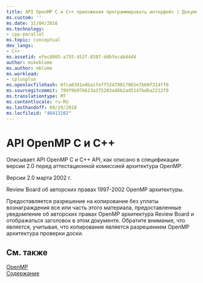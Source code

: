 ```yaml
---
title: API OpenMP C и C++ приложения программировать интерфейс | Документация Майкрософт
ms.custom: ''
ms.date: 11/04/2016
ms.technology:
- cpp-parallel
ms.topic: conceptual
dev_langs:
- C++
ms.assetid: efec8865-a755-452f-838f-ddbfecab44d4
author: mikeblome
ms.author: mblome
ms.workload:
- cplusplus
ms.openlocfilehash: 0fca0391e4ba1feff52479017065e7b60f314ff0
ms.sourcegitcommit: 799f9b976623a375203ad8b2ad5147bd6a2212f0
ms.translationtype: MT
ms.contentlocale: ru-RU
ms.lasthandoff: 09/19/2018
ms.locfileid: "46413102"
---
```

# <a name="openmp-c-and-c-application-program-interface"></a>API OpenMP C и C++

Описывает API OpenMP C и C++ API, как описано в спецификации версии 2.0 перед аттестационной комиссией архитектура OpenMP.

Версии 2.0 марта 2002 г.

Review Board об авторских правах 1997-2002 OpenMP архитектуры.

Предоставляется разрешение на копирование без уплаты вознаграждения все или часть этого материала, предоставленные уведомление об авторских правах OpenMP архитектура Review Board и отображаться заголовок в этом документе. Обратите внимание, что является, учитывая, что копирование является разрешением OpenMP архитектура проверки доски.

## <a name="see-also"></a>См. также

[OpenMP](../../parallel/openmp/openmp-in-visual-cpp.md)<br/>
[Содержание](../../parallel/openmp/contents.md)